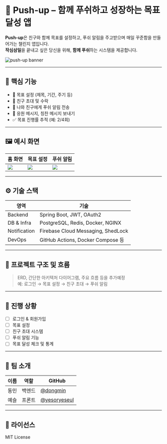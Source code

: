 # 💪 Push-up – 함께 푸쉬하고 성장하는 목표 달성 앱

**Push-up**은 친구와 함께 목표를 설정하고, 푸쉬 알림을 주고받으며 매일 꾸준함을 만들어가는 챌린지 앱입니다.  
**작심삼일**을 끝내고 싶은 당신을 위해, **함께 푸쉬**하는 시스템을 제공합니다.

![push-up banner](./assets/banner.png)

---

## 🌟 핵심 기능

- 🎯 목표 설정 (제목, 기간, 주기 등)
- 👯 친구 초대 및 수락
- 🔔 나와 친구에게 푸쉬 알림 전송
- 💬 응원 메시지, 칭찬 메시지 보내기
- ✅ 목표 진행률 추적 (예: 2/4회)


---

## 🖼️ 예시 화면

| 홈 화면 | 목표 설정 | 푸쉬 알림 |
|--------|----------|----------|
| ![](./assets/home.png) | ![](./assets/goal-setting.png) | ![](./assets/push.png) |

---

## ⚙️ 기술 스택

| 영역 | 기술 |
|------|------|
| Backend | Spring Boot, JWT, OAuth2 |
| DB & Infra | PostgreSQL, Redis, Docker, NGINX |
| Notification | Firebase Cloud Messaging, ShedLock |
| DevOps | GitHub Actions, Docker Compose 등 |

---

## 📐 프로젝트 구조 및 흐름

> ERD, 간단한 아키텍처 다이어그램, 주요 흐름 등을 추가예정  
> 예: 로그인 → 목표 설정 → 친구 초대 → 푸쉬 알림

---

## 🚧 진행 상황

- [ ] 로그인 & 회원가입
- [ ] 목표 설정
- [ ] 친구 초대 시스템
- [ ] 푸쉬 알림 기능
- [ ] 목표 달성 체크 및 통계

---

## 👥 팀 소개

| 이름 | 역할  | GitHub                                     |
|------|-----|--------------------------------------------|
| 동민 | 백엔드 | [@dongmin](https://github.com/hidongmin37) |
| 예슬 | 프론트 | [@yesoryeseul](https://github.com/yesoryeseul)     |

---

## 📃 라이선스

MIT License